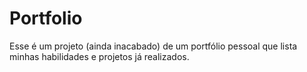 # Portfolio

Esse é um projeto (ainda inacabado) de um portfólio pessoal que lista minhas habilidades e projetos já realizados.
